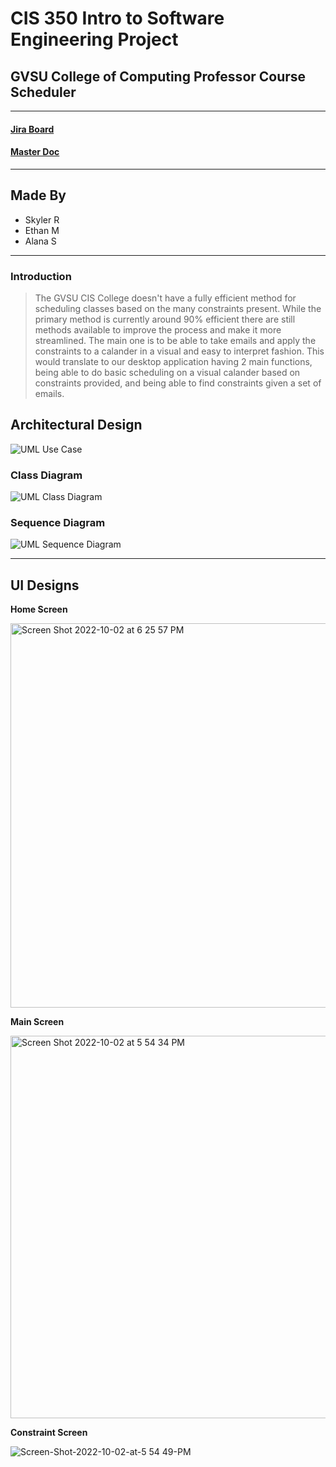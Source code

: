 # CIS 350 Intro to Software Engineering Project
## GVSU College of Computing Professor Course Scheduler
___

#### [Jira Board](https://skylerruiter.atlassian.net/jira/software/projects/SEPROJ/boards/4/backlog)
#### [Master Doc](https://docs.google.com/document/d/1HsiiA_qSesVKqVJYQbRfsFRsPfKZgV0dTYukX1p7uEI/edit?usp=sharing)

___

## Made By
* Skyler R
* Ethan M
* Alana S

___

### Introduction
> The GVSU CIS College doesn't have a fully efficient method for scheduling classes based on the many constraints present. While the primary method is currently around 90% efficient there are still methods available to improve the process and make it more streamlined. The main one is to be able to take emails and apply the constraints to a calander in a visual and easy to interpret fashion. This would translate to our desktop application having 2 main functions, being able to do basic scheduling on a visual calander based on constraints provided, and being able to find constraints given a set of emails.


## Architectural Design

![UML Use Case](https://github.com/aSabene/CIS350/blob/6a71580dd3c440f1caeede8ed85cbf82168beace/UML%20use%20case.png)

### Class Diagram

![UML Class Diagram](https://github.com/aSabene/CIS350/blob/6a71580dd3c440f1caeede8ed85cbf82168beace/UML%20class.png)

### Sequence Diagram

![UML Sequence Diagram](https://github.com/aSabene/CIS350/blob/6a71580dd3c440f1caeede8ed85cbf82168beace/UML%20sequence.png)

___

## UI Designs

**Home Screen**

<img width="615" alt="Screen Shot 2022-10-02 at 6 25 57 PM" src="https://user-images.githubusercontent.com/89789705/193479490-1208a3af-f582-437b-b50e-0a9dd18e206b.png">

**Main Screen**

<img width="612" alt="Screen Shot 2022-10-02 at 5 54 34 PM" src="https://user-images.githubusercontent.com/89789705/193479526-2b2e87cf-7d78-4604-8536-ba3b11f9c4a2.png">

**Constraint Screen**

![Screen-Shot-2022-10-02-at-5 54 49-PM](https://user-images.githubusercontent.com/89789705/193479539-5ef80d7d-301f-4990-91f4-4ba7cd871cc9.jpeg)

